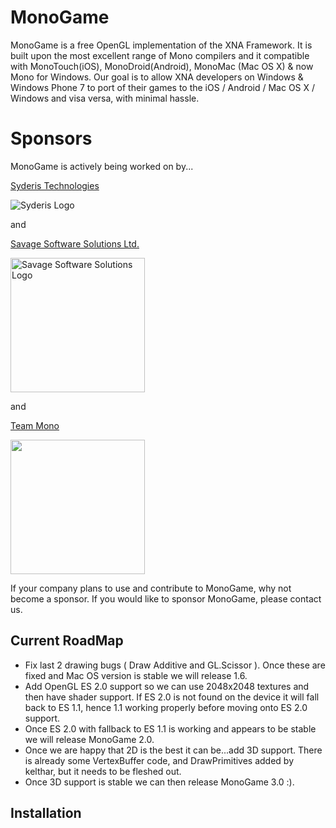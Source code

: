 # MonoGame

MonoGame is a free OpenGL implementation of the XNA Framework. It is built upon the most excellent range of Mono compilers and it compatible with MonoTouch(iOS), MonoDroid(Android), MonoMac (Mac OS X) &amp; now Mono for Windows. Our goal is to allow XNA developers on Windows &amp; Windows Phone 7 to port of their games to the iOS / Android / Mac OS X / Windows and visa versa, with minimal hassle.<!-- img src="https://github.com/downloads/technomancy/leiningen/leiningen-banner.png" alt="Leiningen logo" title="The man himself" align="right" / -->

# Sponsors
MonoGame is actively being worked on by...


[Syderis Technologies](http://www.syderis.com)

<img src="http://www.syderis.com/images/galerias/logo_normal.png" alt="Syderis Logo" title="Syderis"/>

and

[Savage Software Solutions Ltd.](http://www.SavageSoftwareSolutions.com/) 

<img src="http://www.savagesoftwaresolutions.com/images_sav/savage_lrg.png" alt="Savage Software Solutions Logo" title="Savage Software Solutions" width="215"/>

and

[Team Mono](http://mono-project.com/) 

<img src="http://mono-project.com/skins/MonoWaveWide/images/mp-mono-logo.png" width="215"/>

If your company plans to use and contribute to MonoGame, why not become a sponsor. If you would like to sponsor MonoGame, please contact us.

## Current RoadMap

* Fix last 2 drawing bugs ( Draw Additive and GL.Scissor ). Once these are fixed and Mac OS version is stable we will release 1.6.
* Add OpenGL ES 2.0 support so we can use 2048x2048 textures and then have shader support. If ES 2.0 is not found on the device it will fall back to ES 1.1, hence 1.1 working properly before moving onto ES 2.0 support.
* Once ES 2.0 with fallback to ES 1.1 is working and appears to be stable we will release MonoGame 2.0.
* Once we are happy that 2D is the best it can be...add 3D support. There is already some VertexBuffer code, and DrawPrimitives added by kelthar, but it needs to be fleshed out.
* Once 3D support is stable we can then release MonoGame 3.0 :).

## Installation
